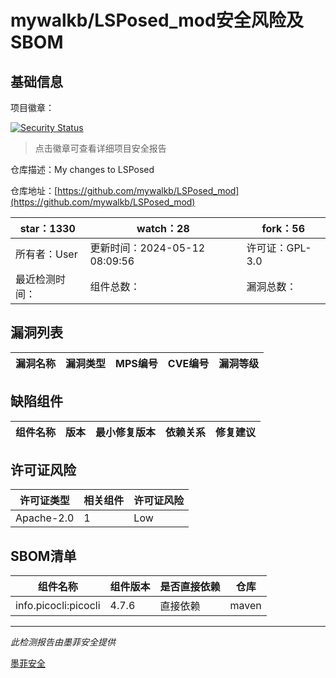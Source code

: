 # mywalkb/LSPosed_mod安全风险及SBOM

## 基础信息

项目徽章：

[![Security Status](https://www.murphysec.com/platform3/v31/badge/1790081464049971200.svg)](https://www.murphysec.com/console/report/1684079649621098496/1790081464049971200)

> 点击徽章可查看详细项目安全报告

仓库描述：My changes to LSPosed

仓库地址：[https://github.com/mywalkb/LSPosed_mod](https://github.com/mywalkb/LSPosed_mod)

| star：1330 | watch：28 | fork：56 |
| ----------- | -------------- | ------------ |
| 所有者：User | 更新时间：2024-05-12 08:09:56 | 许可证：GPL-3.0 |
| 最近检测时间： | 组件总数： | 漏洞总数： |




## 漏洞列表

| 漏洞名称 | 漏洞类型 | MPS编号 | CVE编号 | 漏洞等级 |
| ------- | ------ | ------- | ------ | ----- |





## 缺陷组件

| 组件名称 | 版本 | 最小修复版本 | 依赖关系 | 修复建议 |
| -------- | ---- | ------------ | -------- | -------- |





## 许可证风险

| 许可证类型 | 相关组件 | 许可证风险 |
| ---------- | -------- | ---------- |
|Apache-2.0|1|Low|




## SBOM清单

| 组件名称 | 组件版本 | 是否直接依赖 | 仓库 |
| -------- | -------- | ------------ | ---- |
|info.picocli:picocli|4.7.6|直接依赖|maven|


------

*此检测报告由墨菲安全提供*

[墨菲安全](www.murphysec.com)